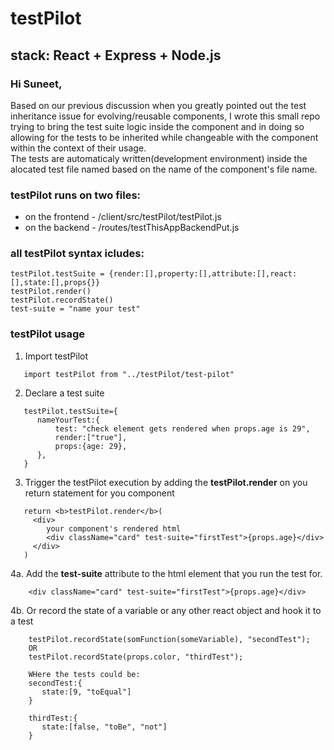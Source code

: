 # testPilot
## stack:  React + Express + Node.js

### Hi Suneet,
Based on our previous discussion when you greatly pointed out the test inheritance issue for evolving/reusable components, I wrote this small repo trying to bring the test suite logic inside the component and in doing so allowing for the tests to be inherited while changeable with the component within the context  of their usage.<br />
The tests are automaticaly written(development environment) inside the alocated test file named based on the name of the component's file name.

### testPilot runs on two files:
- on the frontend - /client/src/testPilot/testPilot.js
- on the backend - /routes/testThisAppBackendPut.js

### all testPilot syntax icludes:
```
testPilot.testSuite = {render:[],property:[],attribute:[],react:[],state:[],props{}}
testPilot.render()
testPilot.recordState()
test-suite = "name your test"
```

### testPilot usage
1. Import testPilot
```
   import testPilot from "../testPilot/test-pilot"
   ```
2. Declare a test suite
```
   testPilot.testSuite={
      nameYourTest:{
          test: "check element gets rendered when props.age is 29",
          render:["true"],
          props:{age: 29},
      },
   }
   ```
3. Trigger the testPilot execution by adding the <b>testPilot.render</b> on you return statement for you component
```
   return <b>testPilot.render</b>(
     <div> 
        your component's rendered html
        <div className="card" test-suite="firstTest">{props.age}</div>
     </div>
   )
   ```
4a.  Add the <b>test-suite</b> attribute to the html element that you run the test for.
```
    <div className="card" test-suite="firstTest">{props.age}</div>
```
4b. Or record the state of a variable or any other react object and hook it to a test
```
    testPilot.recordState(somFunction(someVariable), "secondTest");
    OR
    testPilot.recordState(props.color, "thirdTest");
    
    WHere the tests could be:
    secondTest:{
       state:[9, "toEqual"]
    }
    
    thirdTest:{
       state:[false, "toBe", "not"]
    }
```
